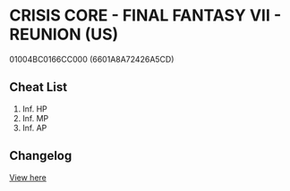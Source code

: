 # CRISIS CORE - FINAL FANTASY VII - REUNION (US)
01004BC0166CC000 (6601A8A72426A5CD)

## Cheat List
1. Inf. HP
1. Inf. MP
1. Inf. AP

## Changelog
[View here](./CHANGELOG.md)